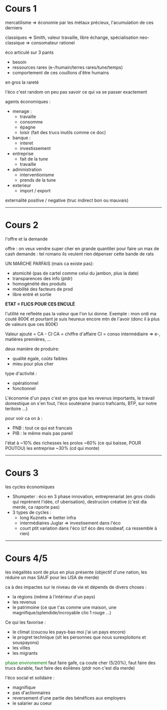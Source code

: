# Cours 1

mercatilisme => économie par les métaux précieux, l'acumulation de ces derniers

classiques => Smith, valeur travaille, libre échange, spécialisation
neo-classique => consomateur rationel

éco articulé sur 3 pants
- besoin
- ressources rares (e-/humain/terres rares/tune/temps)
- comportement de ces couillons d'être humains

en gros la rareté

l'éco c'est random on peu pas savoir ce qui va se passer exactement

agents économiques :
- menage :
	- travaille
	- consomme
	- épagne
	- loisir (fait des trucs inutils comme ce doc)
- banque :
	- interet
	- investissement
- entreprise
	- fait de la tune
	- travaille
- administration
	- interventionisme
	- prends de la tune
- exterieur 
	- import / export

externalité positive / negative (truc indirect bon ou mauvais)

---
# Cours 2

l'offre et la demande 

offre : on veux vendre super cher en grande quantiter pour faire un max de cash
demande : tel romano ils veulent rien dépenser cette bande de rats

UN MARCHE PARFAIS (mais ca existe pas):
- atomicité (pas de cartel comme celui du jambon, plus la date)
- transparences des info (ptdr)
- homogénéité des produits
- mobilité des facteurs de prod
- libre entré et sortie 

**ETAT = FLICS POUR CES ENCULÉ**

l'utilité ne refleète pas la valeur que l'on lui donne. Exemple : mon ordi ma couté 800€ et pourtant je suis heureux encore mtn de l'avoir (donc il à plus de valeurs que ces 800€)


Valeur ajouté = CA - CI
CA = chiffre d'affaire 
CI = conso intermédiaire => e-, matières premières, ...

deux manière de produire:
- qualité égale, coûts faibles
- mieu pour plus cher

type d'activité :
- opérationnel
- fonctionnel

L'économie d'un pays c'est en gros que les revenus importants, le travail domestique on s'en fout, l'éco soutéraine (narco traficants, BTP, sur notre teritoire ...)

pour voir ca on à :
- PNB : tout ce qui est francais
- PIB : le même mais pas pareil

l'état à ~10% des richesses
les prolos ~60% (ce qui baisse, POUR POUTOU)
les entreprise ~30% (cd qui monte)

---
# Cours 3

les cycles économiques 
- Shumpeter : éco en 3 phase innovation, entreprenariat (en gros clodo qui reprènent l'idée, cf uberisation), destrucion créative (c'est dla merde, ca raporte pas)
- 3 types de cycles :
	- long Kuznets => better infra
	- intermédiaires Juglar => investisement dans l'éco 
	- court ptit variation dans l'éco (cf éco des rossbeaf, ca ressemble à rien)
---
# Cours 4/5

les inégalités sont de plus en plus présente (objectif d'une nation, les réduire un max SAUF pour les USA de merde)

ca à des impactes sur le niveau de vie et dépends de divers choses :
- la régions (même à l’intérieur d'un pays)
- les revenus
- le patrimoine (ce que t'as comme une maison, une magnifique/splendide/incroyable clio 1 rouge ...)

Ce qui les favorise :
- le climat (coucou les pays-bas moi j'ai un pays encore)
- le progret technique (slt les personnes que nous surexploitons et souspayons)
- les villes
- les migrants

<font color = green> phase environement</font> 
faut faire gafe, ca coute cher (5/20%), faut faire des trucs durable, faut faire des éoliènes (ptdr non c'est dla merde)

l'éco social et solidaire :
- magnifique 
- pas d'actionnaires
- reversement d'une partie des bénéfices aux employers 
- le salarier au coeur 

